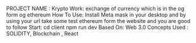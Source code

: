 PROJECT NAME : Krypto
Work: exchange of currency which is in the og form og ethereum
How To Use: Install Meta mask in your desktop and by using your url take some test ethereum form the website and you are good to follow
Start: cd client npm run dev
Based On: Web 3.0 
Concepts Used : SOLIDITY, Blockchain , React
